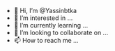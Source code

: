 - 👋 Hi, I’m @Yassinbtka
- 👀 I’m interested in ...
- 🌱 I’m currently learning ...
- 💞️ I’m looking to collaborate on ...
- 📫 How to reach me ...

<!---
Yassinbtka/Yassinbtka is a ✨ special ✨ repository because its `README.md` (this file) appears on your GitHub profile.
You can click the Preview link to take a look at your changes.
--->
